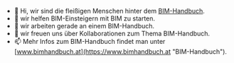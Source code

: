 - 👋 Hi, wir sind die fleißigen Menschen hinter dem [BIM-Handbuch](https://www.bimhandbuch.at "BIM-Handbuch").
- 👀 wir helfen BIM-Einsteigern mit BIM zu starten. 
- 🌱 wir arbeiten gerade an einem BIM-Handbuch.
- 💞️ wir freuen uns über Kollaborationen zum Thema BIM-Handbuch.
- 📫 Mehr Infos zum BIM-Handbuch findet man unter [www.bimhandbuch.at](https://www.bimhandbuch.at "BIM-Handbuch").

